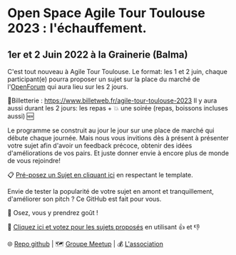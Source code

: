 # Open Space Agile Tour Toulouse 2023 : l'échauffement.
## 1er et 2 Juin 2022 à la Grainerie (Balma)

C'est tout nouveau à Agile Tour Toulouse.
Le format: les 1 et 2 juin, chaque participant(e) pourra proposer un sujet sur la place du marché  de l'[OpenForum](https://fr.wikipedia.org/wiki/M%C3%A9thodologie_Forum_Ouvert) qui aura lieu sur les 2 jours.

📍Billetterie : https://www.billetweb.fr/agile-tour-toulouse-2023
Il y aura aussi durant les 2 jours: les repas + 💥 une soirée (repas, boissons incluses aussi) 🆕


Le programme se construit au jour le jour sur une place de marché qui débute chaque journée.
Mais nous vous invitions dès à présent à présenter votre sujet afin d'avoir un feedback précoce, obtenir des idées d'améliorations de vos pairs.
Et juste donner envie à encore plus de monde de vous rejoindre!

📋 [Pré-posez un Sujet en cliquant ici](https://github.com/AgileToulouse/editionJuin2023/issues/new?template=cfp.md) en respectant le template.


Envie de tester la popularité de votre sujet en amont et tranquillement, d'améliorer son pitch ? Ce GitHub est fait pour vous. 

🤌 Osez, vous y prendrez goût !

👀 [Cliquez ici et  votez pour les sujets proposés](https://github.com/AgileToulouse/editionJuin2023/issues) en utilisant 👍 et 👎

🌐 [Repo github](https://github.com/AgileToulouse/editionJuin2023/)
| 🗺️ [Groupe Meetup](https://www.meetup.com/fr-FR/agile-toulouse/)
| 💰 [L'association](https://agiletoulouse/)
